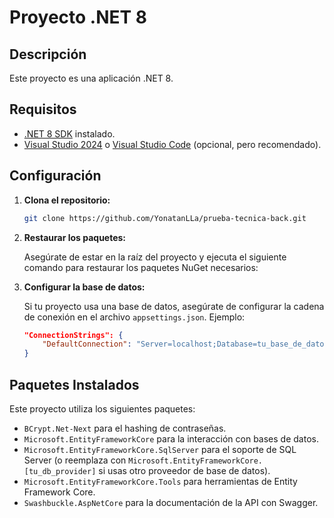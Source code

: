 # Proyecto .NET 8

## Descripción

Este proyecto es una aplicación .NET 8.

## Requisitos

- [.NET 8 SDK](https://dotnet.microsoft.com/download/dotnet/8.0) instalado.
- [Visual Studio 2024](https://visualstudio.microsoft.com/) o [Visual Studio Code](https://code.visualstudio.com/) (opcional, pero recomendado).

## Configuración

1. **Clona el repositorio:**

    ```bash
    git clone https://github.com/YonatanLLa/prueba-tecnica-back.git
    ```

2. **Restaurar los paquetes:**

    Asegúrate de estar en la raíz del proyecto y ejecuta el siguiente comando para restaurar los paquetes NuGet necesarios:

3. **Configurar la base de datos:**

    Si tu proyecto usa una base de datos, asegúrate de configurar la cadena de conexión en el archivo `appsettings.json`. Ejemplo:

    ```json
    "ConnectionStrings": {
        "DefaultConnection": "Server=localhost;Database=tu_base_de_datos;User Id=tu_usuario;Password=tu_contraseña;"
    }
    ```

  ## Paquetes Instalados

Este proyecto utiliza los siguientes paquetes:

- `BCrypt.Net-Next` para el hashing de contraseñas.
- `Microsoft.EntityFrameworkCore` para la interacción con bases de datos.
- `Microsoft.EntityFrameworkCore.SqlServer` para el soporte de SQL Server (o reemplaza con `Microsoft.EntityFrameworkCore.[tu_db_provider]` si usas otro proveedor de base de datos).
- `Microsoft.EntityFrameworkCore.Tools` para herramientas de Entity Framework Core.
- `Swashbuckle.AspNetCore` para la documentación de la API con Swagger.


